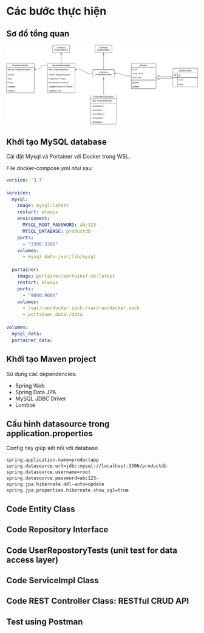# Các bước thực hiện
## Sơ đồ tổng quan

![image](/simple-product-restfulAPI.jpg)

## Khởi tạo MySQL database
Cài đặt Mysql và Portainer với Docker trong WSL.

File docker-compose.yml như sau:

```yaml
version: '3.7'

services:
  mysql:
    image: mysql:latest
    restart: always
    environment:
      MYSQL_ROOT_PASSWORD: abc123-
      MYSQL_DATABASE: productdb
    ports:
      - "3306:3306"
    volumes:
      - mysql_data:/var/lib/mysql

  portainer:
    image: portainer/portainer-ce:latest
    restart: always
    ports:
      - "9000:9000"
    volumes:
      - /var/run/docker.sock:/var/run/docker.sock
      - portainer_data:/data

volumes:
  mysql_data:
  portainer_data:

```
## Khởi tạo Maven project

Sử dụng các dependencies:
* Spring Web
* Spring Data JPA
* MySQL JDBC Driver
* Lombok

## Cấu hình datasource trong application.properties

Config này giúp kết nối với database.

```
spring.application.name=productapp
spring.datasource.url=jdbc:mysql://localhost:3306/productdb
spring.datasource.username=root
spring.datasource.password=abc123-
spring.jpa.hibernate.ddl-auto=update
spring.jpa.properties.hibernate.show_sql=true
```

## Code Entity Class


## Code Repository Interface
## Code UserRepostoryTests (unit test for data access layer)
## Code ServiceImpl Class
## Code REST Controller Class: RESTful CRUD API
## Test using Postman